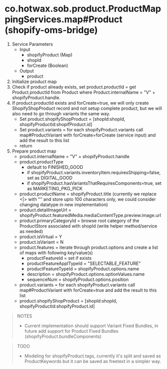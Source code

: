 # co.hotwax.sob.product.ProductMappingServices.map#Product (shopify-oms-bridge)
1. Service Parameters
    * Input
        * shopifyProduct (Map)
        * shopId
        * forCreate (Boolean)
    * Output
        * product
2. Initialize product map
3. Check if product already exists, set product.productId = get Product.productId from Product where Product.internalName = "V" + shopifyProduct.handle.
4. If product.productId exists and forCreate=true, we will only create ShopifyShopProduct record and not setup complete product, but we will also need to go through variants the same way.
    * Set product.shopifyShopProduct = [shopId:shopId, shopifyProductId:shopifProduct.id]
    * Set product.variants = for each shopifyProduct.variants call map#ProductVariant with forCreate=forCreate (service input) and add the result to this list
    * return
5. Prepare product map
    * product.internalName = "V" + shopifyProduct.handle
    * product.productType
        * default to FINISHED_GOOD
        * if shopifyProduct.variants.inventoryItem.requiresShipping=false, set as DIGITAL_GOOD
        * if shopifyProduct.hasVariantsThatRequiresComponents=true, set as MARKETING_PKG_PICK
    * product.productName = shopifyProduct.title (currently we replace <|> with "" and store upto 100 characters only, we could consider changing datatype in new implementation)
    * product.detailImageUrl = shopifyProduct.featuredMedia.mediaContentType.preview.image.url
    * product.primaryCategoryId = browse root category of the ProductStore associated with shopId (write helper method/service as needed)
    * product.isVirtual = Y
    * product.isVariant = N
    * product.features = iterate through product.options and create a list of maps with following key/value(s)
        * productFeatureId = set if exists
        * productFeatureApplTypeId = "SELECTABLE_FEATURE"
        * productFeatureTypeId = shopifyProduct.options.name
        * description = shopifyProduct.options.optionValues.name
        * sequenceNum = shopifyProduct.options.position
    * product.variants = for each shopifyProduct.variants call map#ProductVariant with forCreate=true and add the result to this list
    * product.shopifyShopProduct = [shopId:shopId, shopifyProductId:shopifyProduct.id]

> NOTES
> - Current implementation should support Variant Fixed Bundles, in future add support for Product Fixed Bundles (shopifyProduct.bundleComponents)

> TODO
> - Modeling for shopifyProduct.tags, currently it's split and saved as ProductKeywords but it can be saved as freetext in a simpler way.